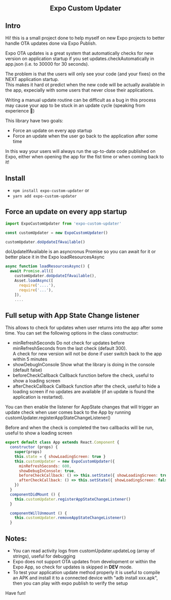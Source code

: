 <h2 align="center">Expo Custom Updater</h2>

## Intro

Hi! this is a small project done to help myself on new Expo projects to better handle OTA updates done via Expo Publish.  

Expo OTA updates is a great system that automatically checks for new version on application startup if you set updates.checkAutomatically in app.json (i.e. to 30000 for 30 seconds).
  
The problem is that the users will only see your code (and your fixes) on the NEXT application startup.  
This makes it hard ot predict when the new code will be actually available in the app, expecially with some users that never close their applications.  
  
Writing a manual update routine can be difficult as a bug in this process may cause your app to be stuck in an update cycle (speaking from experience 🤣) 

This library have two goals:
* Force an update on every app startup
* Force an update when the user go back to the application after some time

In this way your users will always run the up-to-date code published on Expo, either when opening the app for the fist time or when coming back to it!

## Install

* `npm install expo-custom-updater` or
* `yarn add expo-custom-updater`

## Force an update on every app startup

```JavaScript
import ExpoCustomUpdater from 'expo-custom-updater'

const customUpdater = new ExpoCustomUpdater()

customUpdater.doUpdateIfAvailable()

```

doUpdateIfAvailable is an asyncronus Promise so you can await for it or better place it in the Expo loadResourcesAsync

```JavaScript
async function loadResourcesAsync() {
  await Promise.all([
    customUpdater.doUpdateIfAvailable(),
    Asset.loadAsync([
      require('....'),
      require('...'),
    ]),
    ....
```

## Full setup with App State Change listener 

This allows to check for updates when user returns into the app after some time.
You can set the following options in the class constructor:

* minRefreshSeconds Do not check for updates before minRefreshSeconds from the last check (default 300).  
A check for new version will not be done if user switch back to the app within 5 minutes  
* showDebugInConsole Show what the library is doing in the console (default false)
* beforeCheckCallback Callback function before the check, useful to show a loading screen
* afterCheckCallback Callback function after the check, useful to hide a loading screen if no updates are available (if an update is found the application is restarted).

You can then enable the listener for AppState changes that will trigger an update check when user comes back to the App by running
customUpdater.registerAppStateChangeListener()

Before and when the check is completed the two callbacks will be run, useful to show a loading screen 


```JavaScript
export default class App extends React.Component {
  constructor (props) {
    super(props)
    this.state = { showLoadingScreen: true }
    this.customUpdater = new ExpoCustomUpdater({
      minRefreshSeconds: 600,
      showDebugInConsole: true,
      beforeCheckCallback: () => this.setState({ showLoadingScreen: true }),
      afterCheckCallback: () => this.setState({ showLoadingScreen: false })
    })
  }
  componentDidMount () {
    this.customUpdater.registerAppStateChangeListener()
  }

  componentWillUnmount () {
    this.customUpdater.removeAppStateChangeListener()
  }

```

 ## Notes:
* You can read activity logs from customUpdater.updateLog (array of strings), useful for debugging
* Expo does not support OTA updates from development or within the Expo App, so check for updates is skipped in __DEV__ mode.
* To test your application update method properly it is useful to compile an APK and install it to a connected device with "adb install xxx.apk", then you can play with expo publish to verify the setup 

Have fun!